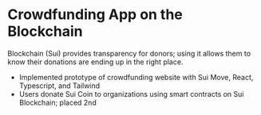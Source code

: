 # Crowdfunding App on the Blockchain
Blockchain (Sui) provides transparency for donors; using it allows them to know their donations are ending up in the right place.

- Implemented prototype of crowdfunding website with Sui Move, React, Typescript, and Tailwind
- Users donate Sui Coin to organizations using smart contracts on Sui Blockchain; placed 2nd
